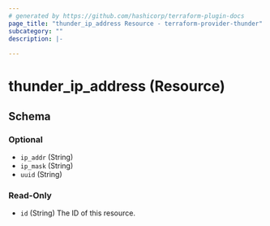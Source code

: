 ```yaml
---
# generated by https://github.com/hashicorp/terraform-plugin-docs
page_title: "thunder_ip_address Resource - terraform-provider-thunder"
subcategory: ""
description: |-
  
---
```


# thunder_ip_address (Resource)





<!-- schema generated by tfplugindocs -->
## Schema

### Optional

- `ip_addr` (String)
- `ip_mask` (String)
- `uuid` (String)

### Read-Only

- `id` (String) The ID of this resource.


